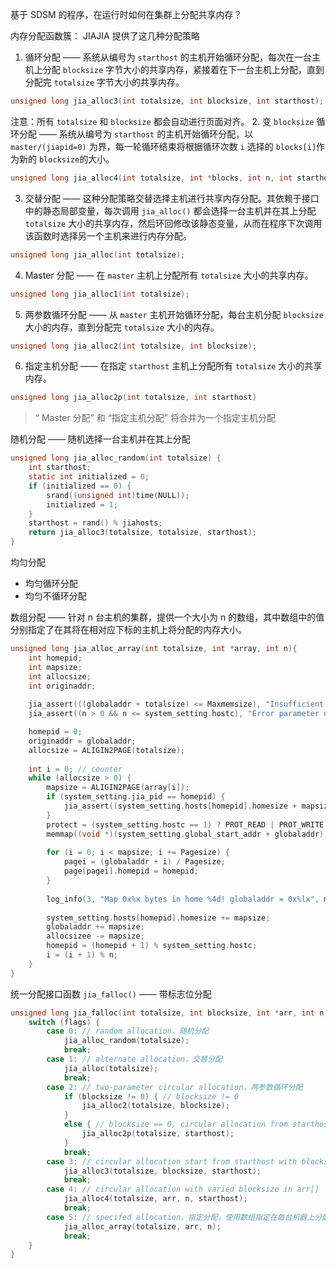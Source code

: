 基于 SDSM 的程序，在运行时如何在集群上分配共享内存？

内存分配函数簇：
JIAJIA 提供了这几种分配策略

1. 循环分配 —— 系统从编号为 `starthost` 的主机开始循环分配，每次在一台主机上分配 `blocksize` 字节大小的共享内存，紧接着在下一台主机上分配，直到分配完 `totalsize` 字节大小的共享内存。
```c
unsigned long jia_alloc3(int totalsize, int blocksize, int starthost);
```

注意：所有 `totalsize` 和 `blocksize` 都会自动进行页面对齐。
2. 变 `blocksize` 循环分配 —— 系统从编号为 `starthost` 的主机开始循环分配，以 `master/(jiapid=0)` 为界，每一轮循环结束将根据循环次数 `i` 选择的 `blocks[i]`作为新的 `blocksize`的大小。
```c
unsigned long jia_alloc4(int totalsize, int *blocks, int n, int starthost);
```
3. 交替分配 —— 这种分配策略交替选择主机进行共享内存分配。其依赖于接口中的静态局部变量，每次调用 `jia_alloc()` 都会选择一台主机并在其上分配 `totalsize` 大小的共享内存，然后环回修改该静态变量，从而在程序下次调用该函数时选择另一个主机来进行内存分配。
```c
unsigned long jia_alloc(int totalsize);
```
4.  Master 分配 —— 在 `master` 主机上分配所有 `totalsize` 大小的共享内存。
```c
unsigned long jia_alloc1(int totalsize);
```

5. 两参数循环分配 —— 从 `master` 主机开始循环分配，每台主机分配 `blocksize` 大小的内存，直到分配完 `totalsize` 大小的内存。
```c
unsigned long jia_alloc2(int totalsize, int blocksize);
```

6. 指定主机分配 —— 在指定 `starthost` 主机上分配所有 `totalsize` 大小的共享内存。
```c
unsigned long jia_alloc2p(int totalsize, int starthost)
```

>“ Master 分配” 和 “指定主机分配” 将合并为一个指定主机分配

随机分配 —— 随机选择一台主机并在其上分配
```c
unsigned long jia_alloc_random(int totalsize) {
	int starthost;
	static int initialized = 0;
	if (initialized == 0) {
		srand((unsigned int)time(NULL));
		initialized = 1;
	}
	starthost = rand() % jiahosts;
	return jia_alloc3(totalsize, totalsize, starthost);
}
```

均匀分配
- 均匀循环分配
- 均匀不循环分配

数组分配 —— 针对 n 台主机的集群，提供一个大小为  n 的数组，其中数组中的值分别指定了在其将在相对应下标的主机上将分配的内存大小。
```c
unsigned long jia_alloc_array(int totalsize, int *array, int n){
	int homepid;
	int mapsize;
	int allocsize;
	int originaddr;
	
	jia_assert(((globaladdr + totalsize) <= Maxmemsize), "Insufficient shared space! --> Max=0x%x Left=0x%x, Need=0x%x\n", Maxmemsize, Maxmemsize - globaladdr, totalsize);
	jia_assert((n > 0 && n <= system_setting.hostc), "Error parameter n provided on jia_alloc_array call");

	homepid = 0;
	originaddr = globaladdr;
	allocsize = ALIGIN2PAGE(totalsize);
	
	int i = 0; // counter
	while (allocsize > 0) {
		mapsize = ALIGIN2PAGE(array[i]);
		if (system_setting.jia_pid == homepid) {
			jia_assert((system_setting.hosts[homepid].homesize + mapsize < (Homepages * Pagesize)), "Too many home pages");
		}
		protect = (system_setting.hostc == 1) ? PROT_READ | PROT_WRITE : PROT_READ;
		memmap((void *)(system_setting.global_start_addr + globaladdr), (size_t)mapsize, protect);
		
		for (i = 0; i < mapsize; i += Pagesize) {
			pagei = (globaladdr + i) / Pagesize;
			page[pagei].homepid = homepid;
		}
		
		log_info(3, "Map 0x%x bytes in home %4d! globaladdr = 0x%lx", mapsize, homepid, globaladdr);
		
		system_setting.hosts[homepid].homesize += mapsize;
		globaladdr += mapsize;
		allocsizee -= mapsize;
		homepid = (homepid + 1) % system_setting.hostc;
		i = (i + 1) % n;
	}
}
```


统一分配接口函数 `jia_falloc()` —— 带标志位分配
```c
unsigned long jia_falloc(int totalsize, int blocksize, int *arr, int n, int starthost, int flags) {
	switch (flags) {
		case 0: // random allocation，随机分配
			jia_alloc_random(totalsize);
			break;
		case 1: // alternate allocation，交替分配
			jia_alloc(totalsize);
			break;
		case 2: // two-parameter circular allocation，两参数循环分配
			if (blocksize != 0) { // blocksize != 0
				jia_alloc2(totalsize, blocksize);
			}
			else { // blocksize == 0, circular allocation from starthost
				jia_alloc2p(totalsize, starthost);
			}
			break;
		case 3: // circular allocation start from starthost with blocksize
			jia_alloc3(totalsize, blocksize, starthost);
			break;
		case 4: // circular allocation with varied blocksize in arr[]
			jia_alloc4(totalsize, arr, n, starthost);
			break;
		case 5: // specifed allocation，指定分配，使用数组指定在每台机器上分配的大小
			jia_alloc_array(totalsize, arr, n);
			break;
	}
}
```